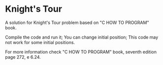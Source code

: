 # Knight's Tour
A solution for Knight's Tour problem based on "C HOW TO PROGRAM" book.

Compile the code and run it; You can change initial position; This code may not work for some initial positions.

For more information check "C HOW TO PROGRAM" book, seventh edition page 272, e 6.24.
